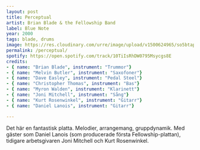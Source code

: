 ```yaml
---
layout: post
title: Perceptual
artist: Brian Blade & the Fellowship Band
label: Blue Note
year: 2000
tags: blade, drums
image: https://res.cloudinary.com/urre/image/upload/v1500624965/so5btapoconikbpv3ctc.jpg
permalink: /perceptual/
spotify: https://open.spotify.com/track/10TiIsRhDW0795Msycgs8E
credits: 
- { name: "Brian Blade", instrument: "Trummor"}
- { name: "Melvin Butler", instrument: "Saxofoner"}
- { name: "Dave Easley", instrument: "Pedal Steel"}
- { name: "Christopher Thomas", instrument: "Bas"}
- { name: "Myron Walden", instrument: "Klarinett"}
- { name: "Joni Mitchell", instrument: "Sång"}
- { name: "Kurt Rosenwinkel", instrument: "Gitarr"}
- { name: "Daniel Lanois", instrument: "Gitarr"}

---
```


Det här en fantastisk platta. Melodier, arrangemang, gruppdynamik. Med gäster som Daniel Lanois (som producerade första Fellowship-plattan), tidigare arbetsgivaren Joni Mitchell och Kurt Rosenwinkel. 